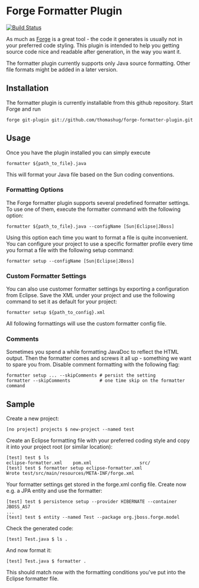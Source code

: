 # Forge Formatter Plugin

[![Build Status](https://buildhive.cloudbees.com/job/thomashug/job/forge-formatter-plugin/badge/icon)](https://buildhive.cloudbees.com/job/thomashug/job/forge-formatter-plugin/)

As much as [Forge](http://forge.github.com) is a great tool - the code it generates is 
usually not in your preferred code styling. This plugin is intended to help you getting 
source code nice and readable after generation, in the way you want it.

The formatter plugin currently supports only Java source formatting. Other file formats might
be added in a later version.

## Installation

The formatter plugin is currently installable from this github repository. Start Forge
and run

    forge git-plugin git://github.com/thomashug/forge-formatter-plugin.git
    
## Usage

Once you have the plugin installed you can simply execute

    formatter ${path_to_file}.java
    
This will format your Java file based on the Sun coding conventions.

### Formatting Options

The Forge formatter plugin supports several predefined formatter settings. To
use one of them, execute the formatter command with the following option:

    formatter ${path_to_file}.java --configName [Sun|Eclipse|JBoss]

Using this option each time you want to format a file is quite inconvenient. You can configure
your project to use a specific formatter profile every time you format a file with the
following setup command:

    formatter setup --configName [Sun|Eclipse|JBoss]

### Custom Formatter Settings

You can also use customer formatter settings by exporting a configuration from Eclipse.
Save the XML under your project and use the following command to set it as default for
your project:

    formatter setup ${path_to_config}.xml
    
All following formattings will use the custom formatter config file.

### Comments

Sometimes you spend a while formatting JavaDoc to reflect the HTML output. Then the formatter
comes and screws it all up - something we want to spare you from. Disable comment formatting
with the following flag:

    formatter setup ... --skipComments # persist the setting
    formatter --skipComments           # one time skip on the formatter command

## Sample

Create a new project:

    [no project] projects $ new-project --named test
    
Create an Eclipse formatting file with your preferred coding style and copy it 
into your project root (or similar location):

    [test] test $ ls
    eclipse-formatter.xml    pom.xml                  src/                     
    [test] test $ formatter setup eclipse-formatter.xml
    Wrote test/src/main/resources/META-INF/forge.xml

Your formatter settings get stored in the forge.xml config file.
Create now e.g. a JPA entity and use the formatter:

    [test] test $ persistence setup --provider HIBERNATE --container JBOSS_AS7
    ...
    [test] test $ entity --named Test --package org.jboss.forge.model

Check the generated code:

    [test] Test.java $ ls .
    
And now format it:

    [test] Test.java $ formatter .

This should match now with the formatting conditions you've put into the 
Eclipse formatter file.
